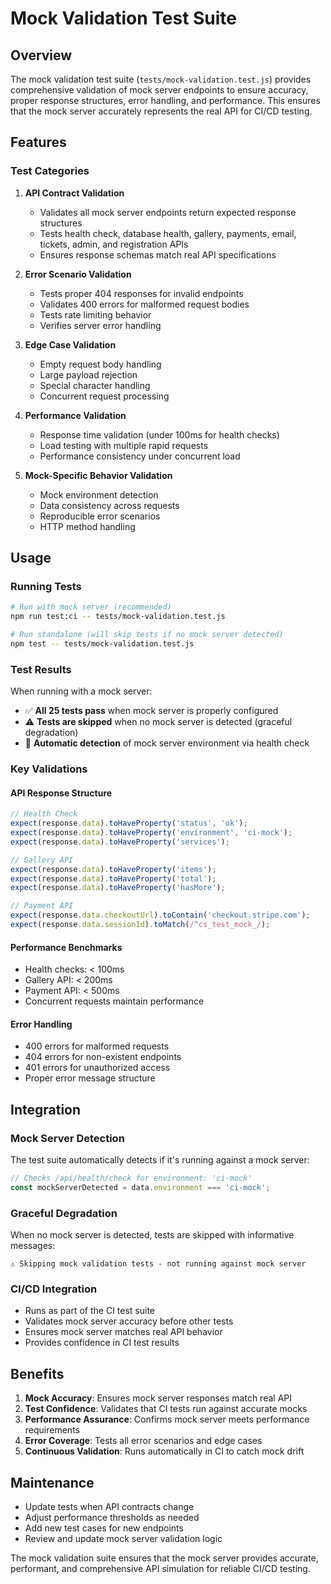 # Mock Validation Test Suite

## Overview

The mock validation test suite (`tests/mock-validation.test.js`) provides comprehensive validation of mock server endpoints to ensure accuracy, proper response structures, error handling, and performance. This ensures that the mock server accurately represents the real API for CI/CD testing.

## Features

### Test Categories

1. **API Contract Validation**
   - Validates all mock server endpoints return expected response structures
   - Tests health check, database health, gallery, payments, email, tickets, admin, and registration APIs
   - Ensures response schemas match real API specifications

2. **Error Scenario Validation**
   - Tests proper 404 responses for invalid endpoints
   - Validates 400 errors for malformed request bodies
   - Tests rate limiting behavior
   - Verifies server error handling

3. **Edge Case Validation**
   - Empty request body handling
   - Large payload rejection
   - Special character handling
   - Concurrent request processing

4. **Performance Validation**
   - Response time validation (under 100ms for health checks)
   - Load testing with multiple rapid requests
   - Performance consistency under concurrent load

5. **Mock-Specific Behavior Validation**
   - Mock environment detection
   - Data consistency across requests
   - Reproducible error scenarios
   - HTTP method handling

## Usage

### Running Tests

```bash
# Run with mock server (recommended)
npm run test:ci -- tests/mock-validation.test.js

# Run standalone (will skip tests if no mock server detected)
npm test -- tests/mock-validation.test.js
```

### Test Results

When running with a mock server:
- ✅ **All 25 tests pass** when mock server is properly configured
- ⚠️ **Tests are skipped** when no mock server is detected (graceful degradation)
- 🔧 **Automatic detection** of mock server environment via health check

### Key Validations

#### API Response Structure
```javascript
// Health Check
expect(response.data).toHaveProperty('status', 'ok');
expect(response.data).toHaveProperty('environment', 'ci-mock');
expect(response.data).toHaveProperty('services');

// Gallery API
expect(response.data).toHaveProperty('items');
expect(response.data).toHaveProperty('total');
expect(response.data).toHaveProperty('hasMore');

// Payment API
expect(response.data.checkoutUrl).toContain('checkout.stripe.com');
expect(response.data.sessionId).toMatch(/^cs_test_mock_/);
```

#### Performance Benchmarks
- Health checks: < 100ms
- Gallery API: < 200ms
- Payment API: < 500ms
- Concurrent requests maintain performance

#### Error Handling
- 400 errors for malformed requests
- 404 errors for non-existent endpoints
- 401 errors for unauthorized access
- Proper error message structure

## Integration

### Mock Server Detection

The test suite automatically detects if it's running against a mock server:

```javascript
// Checks /api/health/check for environment: 'ci-mock'
const mockServerDetected = data.environment === 'ci-mock';
```

### Graceful Degradation

When no mock server is detected, tests are skipped with informative messages:

```
⚠️ Skipping mock validation tests - not running against mock server
```

### CI/CD Integration

- Runs as part of the CI test suite
- Validates mock server accuracy before other tests
- Ensures mock server matches real API behavior
- Provides confidence in CI test results

## Benefits

1. **Mock Accuracy**: Ensures mock server responses match real API
2. **Test Confidence**: Validates that CI tests run against accurate mocks
3. **Performance Assurance**: Confirms mock server meets performance requirements
4. **Error Coverage**: Tests all error scenarios and edge cases
5. **Continuous Validation**: Runs automatically in CI to catch mock drift

## Maintenance

- Update tests when API contracts change
- Adjust performance thresholds as needed
- Add new test cases for new endpoints
- Review and update mock server validation logic

The mock validation suite ensures that the mock server provides accurate, performant, and comprehensive API simulation for reliable CI/CD testing.